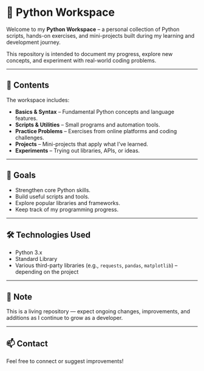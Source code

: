 # 🐍 Python Workspace

Welcome to my **Python Workspace** – a personal collection of Python scripts, hands-on exercises, and mini-projects built during my learning and development journey.

This repository is intended to document my progress, explore new concepts, and experiment with real-world coding problems.

---

## 📂 Contents

The workspace includes:

- **Basics & Syntax** – Fundamental Python concepts and language features.
- **Scripts & Utilities** – Small programs and automation tools.
- **Practice Problems** – Exercises from online platforms and coding challenges.
- **Projects** – Mini-projects that apply what I’ve learned.
- **Experiments** – Trying out libraries, APIs, or ideas.

---

## 🚀 Goals

- Strengthen core Python skills.
- Build useful scripts and tools.
- Explore popular libraries and frameworks.
- Keep track of my programming progress.

---

## 🛠 Technologies Used

- Python 3.x
- Standard Library
- Various third-party libraries (e.g., `requests`, `pandas`, `matplotlib`) – depending on the project

---

## 📌 Note

This is a living repository — expect ongoing changes, improvements, and additions as I continue to grow as a developer.

---

## 📫 Contact

Feel free to connect or suggest improvements!

